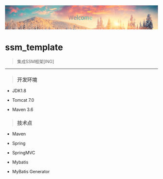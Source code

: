 ![](src/main/webapp/static/image/readme.png)

# ssm_template

> 集成SSM框架[ING]

---

> ### 开发环境

+ JDK1.8

+ Tomcat 7.0

+ Maven 3.6

> ### 技术点

+ Maven

+ Spring

+ SpringMVC

+ Mybatis

+ MyBatis Generator

